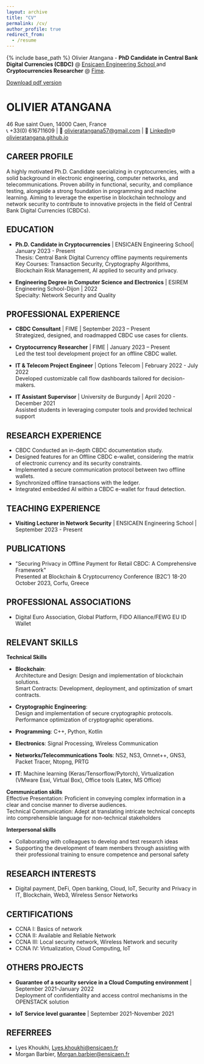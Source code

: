 ```yaml
---
layout: archive
title: "CV"
permalink: /cv/
author_profile: true
redirect_from:
  - /resume
---
```


{% include base_path %}
Olivier Atangana - **PhD Candidate in Central Bank Digital Currencies (CBDC)** @ [Ensicaen Engineering School ](https://www.ensicaen.fr/) and **Cryptocurrencies Researcher** @ [Fime](https://www.fime.com/fr/).

[Download pdf version](http://olivieratangana.github.io/files/Curriculum.pdf)

# OLIVIER ATANGANA
46 Rue saint Ouen, 14000 Caen, France  
📞 +33(0) 616711609 | 📧 olivieratangana57@gmail.com | 💼 [LinkedIn](https://www.linkedin.com/in/olivieratangana/)🌐 [olivieratangana.github.io](https://olivieratangana.github.io/)

## CAREER PROFILE
A highly motivated Ph.D. Candidate specializing in cryptocurrencies, with a solid background in electronic engineering, computer networks, and telecommunications. Proven ability in functional, security, and compliance testing, alongside a strong foundation in programming and machine learning. Aiming to leverage the expertise in blockchain technology and network security to contribute to innovative projects in the field of Central Bank Digital Currencies (CBDCs).

## EDUCATION
- **Ph.D. Candidate in Cryptocurrencies** | ENSICAEN Engineering School| January 2023 - Present  
  Thesis: Central Bank Digital Currency offline payments requirements  
  Key Courses: Transaction Security, Cryptography Algorithms, Blockchain Risk Management, AI applied to security and privacy.
  
- **Engineering Degree in Computer Science and Electronics** | ESIREM Engineering School-Dijon | 2022  
  Specialty: Network Security and Quality

## PROFESSIONAL EXPERIENCE
- **CBDC Consultant** | FIME | September 2023 – Present  
  Strategized, designed, and roadmapped CBDC use cases for clients.
  
- **Cryptocurrency Researcher** | FIME | January 2023 – Present  
  Led the test tool development project for an offline CBDC wallet.
  
- **IT & Telecom Project Engineer** | Options Telecom | February 2022 - July 2022  
  Developed customizable call flow dashboards tailored for decision-makers.
  
- **IT Assistant Supervisor** | University de Burgundy | April 2020 - December 2021  
  Assisted students in leveraging computer tools and provided technical support

## RESEARCH EXPERIENCE
- CBDC Conducted an in-depth CBDC documentation study.
- Designed features for an Offline CBDC e-wallet, considering the matrix of electronic currency and its security constraints.
- Implemented a secure communication protocol between two offline wallets.
- Synchronized offline transactions with the ledger.
- Integrated embedded AI within a CBDC e-wallet for fraud detection.

## TEACHING EXPERIENCE
- **Visiting Lecturer in Network Security** | ENSICAEN Engineering School | September 2023 - Present

## PUBLICATIONS
- "Securing Privacy in Offline Payment for Retail CBDC: A Comprehensive Framework"  
  Presented at Blockchain & Cryptocurrency Conference (B2C’) 18-20 October 2023, Corfu, Greece

## PROFESSIONAL ASSOCIATIONS
- Digital Euro Association, Global Platform, FIDO Alliance/FEWG EU ID Wallet

## RELEVANT SKILLS
**Technical Skills**
- **Blockchain**:  
  Architecture and Design: Design and implementation of blockchain solutions.  
  Smart Contracts: Development, deployment, and optimization of smart contracts.
  
- **Cryptographic Engineering**:  
  Design and implementation of secure cryptographic protocols.  
  Performance optimization of cryptographic operations.
  
- **Programming**: C++, Python, Kotlin  
- **Electronics**: Signal Processing, Wireless Communication  
- **Networks/Telecommunications Tools**: NS2, NS3, Omnet++, GNS3, Packet Tracer, Ntopng, PRTG  
- **IT**: Machine learning (Keras/Tensorflow/Pytorch), Virtualization (VMware Esxi, Virtual Box), Office tools (Latex, MS Office)

**Communication skills**  
Effective Presentation: Proficient in conveying complex information in a clear and concise manner to diverse audiences.  
Technical Communication: Adept at translating intricate technical concepts into comprehensible language for non-technical stakeholders

**Interpersonal skills**  
- Collaborating with colleagues to develop and test research ideas  
- Supporting the development of team members through assisting with their professional training to ensure competence and personal safety

## RESEARCH INTERESTS
- Digital payment, DeFi, Open banking, Cloud, IoT, Security and Privacy in IT, Blockchain, Web3, Wireless Sensor Networks

## CERTIFICATIONS
- CCNA I: Basics of network
- CCNA II: Available and Reliable Network
- CCNA III: Local security network, Wireless Network and security
- CCNA IV: Virtualization, Cloud Computing, IoT

## OTHERS PROJECTS
- **Guarantee of a security service in a Cloud Computing environment** | September 2021-January 2022  
  Deployment of confidentiality and access control mechanisms in the OPENSTACK solution
  
- **IoT Service level guarantee** | September 2021-November 2021

## REFERREES
- Lyes Khoukhi, [Lyes.khoukhi@ensicaen.fr](mailto:Lyes.khoukhi@ensicaen.fr)
- Morgan Barbier, [Morgan.barbier@ensicaen.fr](mailto:Morgan.barbier@ensicaen.fr)
